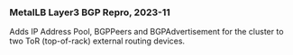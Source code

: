 ### MetalLB Layer3 BGP Repro, 2023-11

Adds IP Address Pool, BGPPeers and BGPAdvertisement for the cluster to two ToR (top-of-rack) external routing devices.


